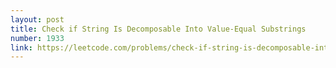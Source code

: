 ```yaml
---
layout: post
title: Check if String Is Decomposable Into Value-Equal Substrings
number: 1933
link: https://leetcode.com/problems/check-if-string-is-decomposable-into-value-equal-substrings
---
```

